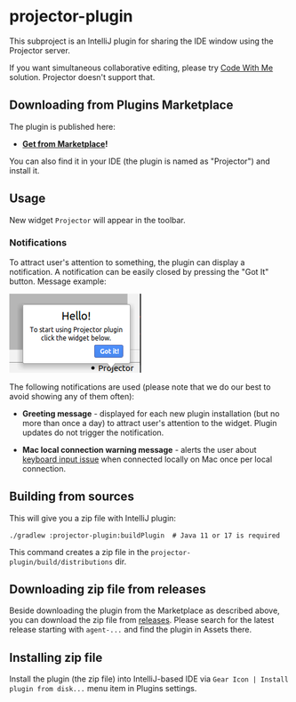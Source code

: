 # projector-plugin

This subproject is an IntelliJ plugin for sharing the IDE window using the Projector server.

If you want simultaneous collaborative editing, please try [Code With Me](https://www.jetbrains.com/help/idea/code-with-me.html) solution.
Projector doesn't support that.

## Downloading from Plugins Marketplace

The plugin is published here:

* **[Get from Marketplace](https://plugins.jetbrains.com/plugin/16015-projector)!**

You can also find it in your IDE (the plugin is named as "Projector") and install it.

## Usage

New widget `Projector` will appear in the toolbar. 

### Notifications
To attract user's attention to something, the plugin can display a notification. A notification can be easily closed by pressing the "Got It" button.
Message example:

![](hello.png)

The following notifications are used (please note that we do our best to avoid showing any of them often):
  - **Greeting message** - displayed for each new plugin installation (but no more than once a day) 
  to attract user's attention to the widget. Plugin updates do not trigger the notification. 
  
  - **Mac local connection warning message** - alerts the user about [keyboard input issue](https://youtrack.jetbrains.com/issue/PRJ-321) when connected locally on Mac once per local connection.

## Building from sources

This will give you a zip file with IntelliJ plugin:

```shell script
./gradlew :projector-plugin:buildPlugin  # Java 11 or 17 is required
```

This command creates a zip file in the `projector-plugin/build/distributions` dir.

## Downloading zip file from releases

Beside downloading the plugin from the Marketplace as described above, you can download the zip file from [releases](https://github.com/JetBrains/projector-server/releases/). Please search for the latest release starting with `agent-...` and find the plugin in Assets there.

## Installing zip file

Install the plugin (the zip file) into IntelliJ-based IDE via `Gear Icon | Install plugin from disk...` menu item in Plugins settings.
